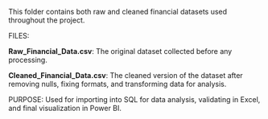 This folder contains both raw and cleaned financial datasets used throughout the project.

FILES:

**Raw_Financial_Data.csv**: The original dataset collected before any processing.

**Cleaned_Financial_Data.csv**: The cleaned version of the dataset after removing nulls, fixing formats, and transforming data for analysis.


PURPOSE:  Used for importing into SQL for data analysis, validating in Excel, and final visualization in Power BI.


